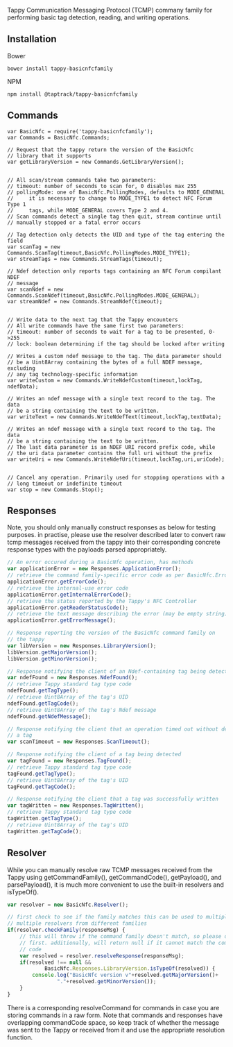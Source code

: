 Tappy Communication Messaging Protocol (TCMP) commany family for
performing basic tag detection, reading, and writing operations. 

## Installation
Bower
```
bower install tappy-basicnfcfamily
```

NPM
```
npm install @taptrack/tappy-basicnfcfamily
```
## Commands
```
var BasicNfc = require('tappy-basicnfcfamily');
var Commands = BasicNfc.Commands;

// Request that the tappy return the version of the BasicNfc
// library that it supports
var getLibraryVersion = new Commands.GetLibraryVersion();


// All scan/stream commands take two parameters:
// timeout: number of seconds to scan for, 0 disables max 255
// pollingMode: one of BasicNfc.PollingModes, defaults to MODE_GENERAL
//     it is necessary to change to MODE_TYPE1 to detect NFC Forum Type 1
//     tags, while MODE_GENERAL covers Type 2 and 4.
// Scan commands detect a single tag then quit, stream continue until
// manually stopped or a fatal error occurs

// Tag detection only detects the UID and type of the tag entering the field
var scanTag = new Commands.ScanTag(timeout,BasicNfc.PollingModes.MODE_TYPE1);
var streamTags = new Commands.StreamTags(timeout);

// Ndef detection only reports tags containing an NFC Forum compilant NDEF 
// message
var scanNdef = new Commands.ScanNdef(timeout,BasicNfc.PollingModes.MODE_GENERAL);
var streamNdef = new Commands.StreamNdef(timeout);


// Write data to the next tag that the Tappy encounters
// All write commands have the same first two parameters:
// timeout: number of seconds to wait for a tag to be presented, 0->255
// lock: boolean determining if the tag should be locked after writing

// Writes a custom ndef message to the tag. The data parameter should
// be a Uint8Array containing the bytes of a full NDEF message, excluding
// any tag technology-specific information
var writeCustom = new Commands.WriteNdefCustom(timeout,lockTag, ndefData);

// Writes an ndef message with a single text record to the tag. The data 
// be a string containing the text to be written.
var writeText = new Commands.WriteNdefText(timeout,lockTag,textData);

// Writes an ndef message with a single text record to the tag. The data 
// be a string containing the text to be written.
// The last data parameter is an NDEF URI record prefix code, while
// the uri data parameter contains the full uri without the prefix
var writeUri = new Commands.WriteNdefUri(timeout,lockTag,uri,uriCode);


// Cancel any operation. Primarily used for stopping operations with a 
// long timeout or indefinite timeout
var stop = new Commands.Stop();

```

## Responses
Note, you should only manually construct responses as below for testing 
purposes. in practise, please use the resolver described later to convert 
raw tcmp messages received from the tappy into their corresponding concrete
response types with the payloads parsed appropriately.
```javascript
// An error occured during a BasicNfc operation, has methods
var applicationError = new Responses.ApplicationError();
// retrieve the command family-specific error code as per BasicNfc.ErrorCodes 
applicationError.getErrorCode();
// retrieve the internal-use error code 
applicationError.getInternalErrorCode();
// retrieve the status reported by the Tappy's NFC Controller
applicationError.getReaderStatusCode();
// retrieve the text message describing the error (may be empty string)
applicationError.getErrorMessage();

// Response reporting the version of the BasicNfc command family on
// the tappy
var libVersion = new Responses.LibraryVersion();
libVersion.getMajorVersion();
libVersion.getMinorVersion();

// Response notifying the client of an Ndef-containing tag being detected
var ndefFound = new Responses.NdefFound();
// retrieve Tappy standard tag type code
ndefFound.getTagType();
// retrieve Uint8Array of the tag's UID
ndefFound.getTagCode();
// retrieve Uint8Array of the tag's Ndef message
ndefFound.getNdefMessage();

// Response notifying the client that an operation timed out without detecting
// a tag
var scanTimeout = new Responses.ScanTimeout();

// Response notifying the client of a tag being detected
var tagFound = new Responses.TagFound();
// retrieve Tappy standard tag type code
tagFound.getTagType();
// retrieve Uint8Array of the tag's UID
tagFound.getTagCode();

// Response notifying the client that a tag was successfully written
var tagWritten = new Responses.TagWritten();
// retrieve Tappy standard tag type code
tagWritten.getTagType();
// retrieve Uint8Array of the tag's UID
tagWritten.getTagCode();

```

## Resolver
While you can manually resolve raw TCMP messages received from the Tappy using 
getCommandFamily(), getCommandCode(), getPayload(), and parsePayload(), it is 
much more convenient to use the built-in resolvers and isTypeOf().
```javascript
var resolver = new BasicNfc.Resolver();

// first check to see if the family matches this can be used to multiplex 
// multiple resolvers from different families
if(resolver.checkFamily(responseMsg) {
    // this will throw if the command family doesn't match, so please do that
    // first. additionally, will return null if it cannot match the command
    // code
    var resolved = resolver.resolveResponse(responseMsg);
    if(resolved !== null && 
            BasicNfc.Responses.LibraryVersion.isTypeOf(resolved)) {
        console.log("BasicNfc version v"+resolved.getMajorVersion()+
                "."+resolved.getMinorVersion());
    }
}

```

There is a corresponding resolveCommand for commands in case you are storing
commands in a raw form. Note that commands and responses have overlapping 
commandCode space, so keep track of whether the message was sent to the Tappy
or received from it and use the appropriate resolution function.


